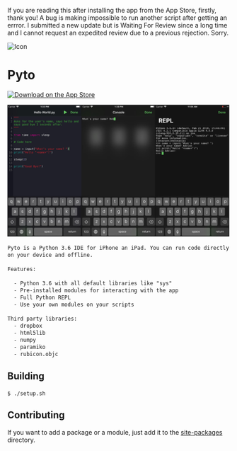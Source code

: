 If you are reading this after installing the app from the App Store, firstly, thank you! A bug is making impossible to run another script after getting an errror. I submitted a new update but is Waiting For Review since a long time and I cannot request an expedited review due to a previous rejection. Sorry.

![Icon](https://raw.githubusercontent.com/ColdGrub1384/Pyto/master/Pyto/Assets.xcassets/AppIcon.appiconset/Icon-App-83.5x83.5%402x.png)

# Pyto

[![Download on the App Store](https://pisth.github.io/appstorebadge.svg)](https://itunes.apple.com/us/app/pyto-python-ide/id1436650069?l=fr&ls=1&mt=8)

![screenshots](docs/screenshots.png)

```
Pyto is a Python 3.6 IDE for iPhone an iPad. You can run code directly on your device and offline.

Features:

  - Python 3.6 with all default libraries like "sys"
  - Pre-installed modules for interacting with the app
  - Full Python REPL
  - Use your own modules on your scripts

Third party libraries:
  - dropbox
  - html5lib
  - numpy
  - paramiko
  - rubicon.objc
```

## Building

`$ ./setup.sh`

## Contributing

If you want to add a package or a module, just add it to the [site-packages](https://github.com/ColdGrub1384/Pyto/tree/master/site-packages) directory.

